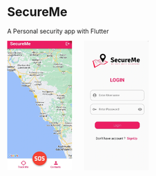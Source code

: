# SecureMe

A Personal security app with Flutter






<p float="left">
  <img src="/DOCS/homepage.webp" height="300" width="150" />
  &nbsp;&nbsp;&nbsp;&nbsp;&nbsp;
  <img src="/DOCS/login.webp" height="300" width="150" />
  &nbsp;&nbsp;&nbsp;&nbsp;&nbsp;
  
</p>

